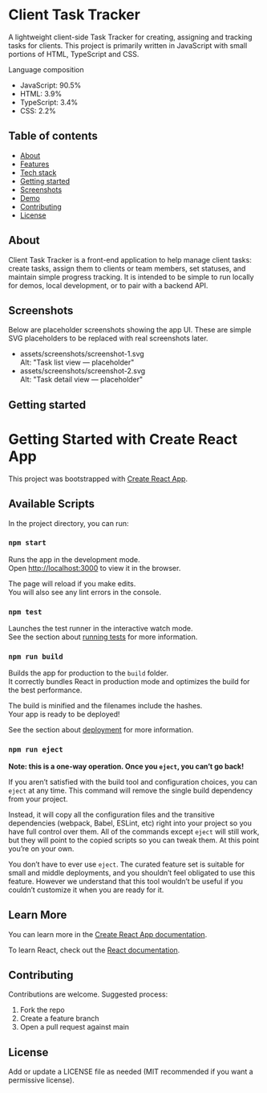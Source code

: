 # Client Task Tracker

A lightweight client-side Task Tracker for creating, assigning and tracking tasks for clients. This project is primarily written in JavaScript with small portions of HTML, TypeScript and CSS.

Language composition 
- JavaScript: 90.5%
- HTML: 3.9%
- TypeScript: 3.4%
- CSS: 2.2%

## Table of contents
- [About](#about)
- [Features](#features)
- [Tech stack](#tech-stack)
- [Getting started](#getting-started)
- [Screenshots](#screenshots)
- [Demo](#demo)
- [Contributing](#contributing)
- [License](#license)

## About
Client Task Tracker is a front-end application to help manage client tasks: create tasks, assign them to clients or team members, set statuses, and maintain simple progress tracking. It is intended to be simple to run locally for demos, local development, or to pair with a backend API.

## Screenshots
Below are placeholder screenshots showing the app UI. These are simple SVG placeholders to be replaced with real screenshots later.

- assets/screenshots/screenshot-1.svg  
  Alt: "Task list view — placeholder"
- assets/screenshots/screenshot-2.svg  
  Alt: "Task detail view — placeholder"


## Getting started
# Getting Started with Create React App

This project was bootstrapped with [Create React App](https://github.com/facebook/create-react-app).

## Available Scripts

In the project directory, you can run:

### `npm start`

Runs the app in the development mode.\
Open [http://localhost:3000](http://localhost:3000) to view it in the browser.

The page will reload if you make edits.\
You will also see any lint errors in the console.

### `npm test`

Launches the test runner in the interactive watch mode.\
See the section about [running tests](https://facebook.github.io/create-react-app/docs/running-tests) for more information.

### `npm run build`

Builds the app for production to the `build` folder.\
It correctly bundles React in production mode and optimizes the build for the best performance.

The build is minified and the filenames include the hashes.\
Your app is ready to be deployed!

See the section about [deployment](https://facebook.github.io/create-react-app/docs/deployment) for more information.

### `npm run eject`

**Note: this is a one-way operation. Once you `eject`, you can’t go back!**

If you aren’t satisfied with the build tool and configuration choices, you can `eject` at any time. This command will remove the single build dependency from your project.

Instead, it will copy all the configuration files and the transitive dependencies (webpack, Babel, ESLint, etc) right into your project so you have full control over them. All of the commands except `eject` will still work, but they will point to the copied scripts so you can tweak them. At this point you’re on your own.

You don’t have to ever use `eject`. The curated feature set is suitable for small and middle deployments, and you shouldn’t feel obligated to use this feature. However we understand that this tool wouldn’t be useful if you couldn’t customize it when you are ready for it.

## Learn More

You can learn more in the [Create React App documentation](https://facebook.github.io/create-react-app/docs/getting-started).

To learn React, check out the [React documentation](https://reactjs.org/).


## Contributing
Contributions are welcome. Suggested process:
1. Fork the repo
2. Create a feature branch
3. Open a pull request against main

## License
Add or update a LICENSE file as needed (MIT recommended if you want a permissive license).
